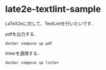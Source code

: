 # late2e-textlint-sample
LaTeX2eに対して、TextLintを行いたいです．

pdfを出力する．
```
docker compose up pdf
```


linterを適用する．
```
docker compose up linter
```